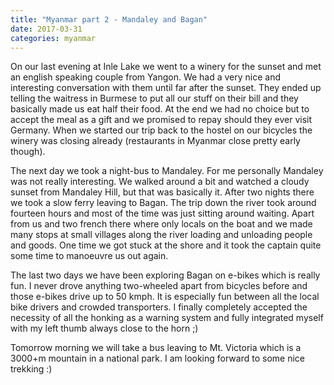 ```yaml
---
title: "Myanmar part 2 - Mandaley and Bagan"
date: 2017-03-31
categories: myanmar
---
```

On our last evening at Inle Lake we went to a winery for the sunset and met an english speaking couple from Yangon. We had a very nice and interesting conversation with them until far after the sunset. They ended up telling the waitress in Burmese to put all our stuff on their bill and they basically made us eat half their food. At the end we had no choice but to accept the meal as a gift and we promised to repay should they ever visit Germany. When we started our trip back to the hostel on our bicycles the winery was closing already (restaurants in Myanmar close pretty early though).

The next day we took a night-bus to Mandaley. For me personally Mandaley was not really interesting. We walked around a bit and watched a cloudy sunset from Mandaley Hill, but that was basically it. After two nights there we took a slow ferry leaving to Bagan. The trip down the river took around fourteen hours and most of the time was just sitting around waiting. Apart from us and two french there where only locals on the boat and we made many stops at small villages along the river loading and unloading people and goods. One time we got stuck at the shore and it took the captain quite some time to manoeuvre us out again.

The last two days we have been exploring Bagan on e-bikes which is really fun. I never drove anything two-wheeled apart from bicycles before and those e-bikes drive up to 50 kmph. It is especially fun between all the local bike drivers and crowded transporters. I finally completely accepted the necessity of all the honking as a warning system and fully integrated myself with my left thumb always close to the horn ;)

Tomorrow morning we will take a bus leaving to Mt. Victoria which is a 3000+m mountain in a national park. I am looking forward to some nice trekking :)
